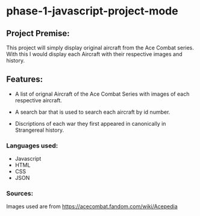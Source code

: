 # phase-1-javascript-project-mode

## Project Premise:
This project will simply display original aircraft from the Ace Combat series. With this I would display each Aircraft with their respective images and history.


## Features:
* A list of orignal Aircraft of the Ace Combat Series with images of each respective aircraft.

* A search bar that is used to search each aircraft by id number.

* Discriptions of each war they first appeared in canonically in Strangereal history.

### Languages used:
* Javascript
* HTML
* CSS
* JSON

### Sources:
Images used are from https://acecombat.fandom.com/wiki/Acepedia